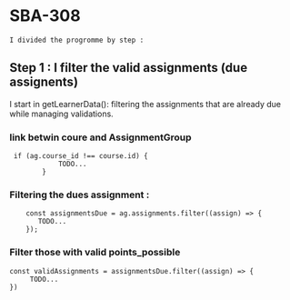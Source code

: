 # SBA-308
``I divided the progromme by step :``

## Step 1 : I filter the valid assignments (due assignents)

I start in getLearnerData(): filtering the assignments that are already due while managing validations.

### link betwin coure and AssignmentGroup 
```
 if (ag.course_id !== course.id) { 
            TODO...
        }
```
### Filtering the dues assignment :
```
    const assignmentsDue = ag.assignments.filter((assign) => {
       TODO...
    });
```
### Filter those with valid points_possible
```
const validAssignments = assignmentsDue.filter((assign) => {
     TODO...
})
```
   
   



